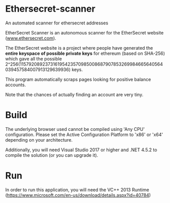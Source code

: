 # Ethersecret-scanner
An automated scanner for ethersecret addresses

EtherSecret Scanner is an autonomous scanner for the EtherSecret website (www.ethersecret.com).

The EtherSecret website is a project where people have generated the **entire keyspace of possible private keys** for ethereum (based on SHA-256) which gave all the possible 2^256(115792089237316195423570985008687907853269984665640564039457584007913129639936) keys.

This program automatically scraps pages looking for positive balance accounts.

Note that the chances of actually finding an account are very tiny.

# Build

The underlying browser used cannot be compiled using 'Any CPU' configuration. Please set the Active Configuration Platform to 'x86' or 'x64' depending on your architecture.

Additionally, you will need Visual Studio 2017 or higher and .NET 4.5.2 to compile the solution (or you can upgrade it).

# Run

In order to run this application, you will need the VC++ 2013 Runtime (https://www.microsoft.com/en-us/download/details.aspx?id=40784)
